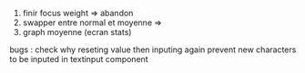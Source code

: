 1. finir focus weight => abandon
2. swapper entre normal et moyenne =>
3. graph moyenne (ecran stats) 

bugs :
check why reseting value then inputing again prevent new characters to be inputed in textinput component